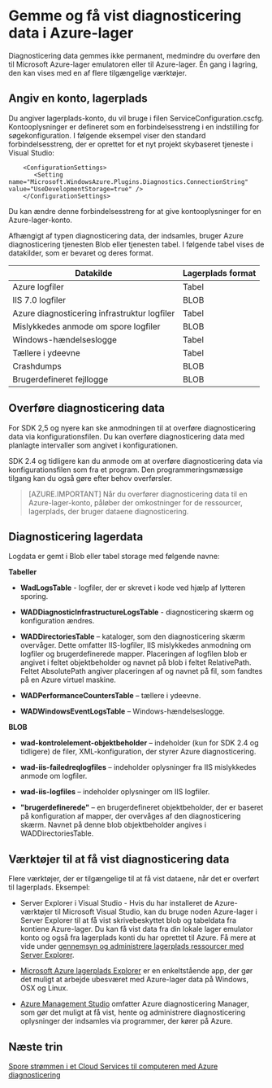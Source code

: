 <properties
    pageTitle="Gemme og få vist diagnosticering dataene i Azure lager | Microsoft Azure"
    description="Hente Azure diagnosticering data til Azure-lager og få den vist"
    services="cloud-services"
    documentationCenter=".net"
    authors="rboucher"
    manager="jwhit"
    editor="tysonn" />
<tags
    ms.service="cloud-services"
    ms.devlang="na"
    ms.topic="article"
    ms.tgt_pltfrm="na"
    ms.workload="na"
    ms.date="08/01/2016"
    ms.author="robb" />

# <a name="store-and-view-diagnostic-data-in-azure-storage"></a>Gemme og få vist diagnosticering data i Azure-lager

Diagnosticering data gemmes ikke permanent, medmindre du overføre den til Microsoft Azure-lager emulatoren eller til Azure-lager. Én gang i lagring, den kan vises med en af flere tilgængelige værktøjer.

## <a name="specify-a-storage-account"></a>Angiv en konto, lagerplads

Du angiver lagerplads-konto, du vil bruge i filen ServiceConfiguration.cscfg. Kontooplysninger er defineret som en forbindelsesstreng i en indstilling for søgekonfiguration. I følgende eksempel viser den standard forbindelsesstreng, der er oprettet for et nyt projekt skybaseret tjeneste i Visual Studio:


```
    <ConfigurationSettings>
       <Setting name="Microsoft.WindowsAzure.Plugins.Diagnostics.ConnectionString" value="UseDevelopmentStorage=true" />
    </ConfigurationSettings>
```

Du kan ændre denne forbindelsesstreng for at give kontooplysninger for en Azure-lager-konto.

Afhængigt af typen diagnosticering data, der indsamles, bruger Azure diagnosticering tjenesten Blob eller tjenesten tabel. I følgende tabel vises de datakilder, som er bevaret og deres format.

|Datakilde|Lagerplads format|
|---|---|
|Azure logfiler|Tabel|
|IIS 7.0 logfiler|BLOB|
|Azure diagnosticering infrastruktur logfiler|Tabel|
|Mislykkedes anmode om spore logfiler|BLOB|
|Windows-hændelseslogge|Tabel|
|Tællere i ydeevne|Tabel|
|Crashdumps|BLOB|
|Brugerdefineret fejllogge|BLOB|

## <a name="transfer-diagnostic-data"></a>Overføre diagnosticering data

For SDK 2,5 og nyere kan ske anmodningen til at overføre diagnosticering data via konfigurationsfilen. Du kan overføre diagnosticering data med planlagte intervaller som angivet i konfigurationen.

SDK 2.4 og tidligere kan du anmode om at overføre diagnosticering data via konfigurationsfilen som fra et program. Den programmeringsmæssige tilgang kan du også gøre efter behov overførsler.


>[AZURE.IMPORTANT] Når du overfører diagnosticering data til en Azure-lager-konto, påløber der omkostninger for de ressourcer, lagerplads, der bruger dataene diagnosticering.

## <a name="store-diagnostic-data"></a>Diagnosticering lagerdata

Logdata er gemt i Blob eller tabel storage med følgende navne:

**Tabeller**

- **WadLogsTable** - logfiler, der er skrevet i kode ved hjælp af lytteren sporing.

- **WADDiagnosticInfrastructureLogsTable** - diagnosticering skærm og konfiguration ændres.

- **WADDirectoriesTable** – kataloger, som den diagnosticering skærm overvåger.  Dette omfatter IIS-logfiler, IIS mislykkedes anmodning om logfiler og brugerdefinerede mapper.  Placeringen af logfilen blob er angivet i feltet objektbeholder og navnet på blob i feltet RelativePath.  Feltet AbsolutePath angiver placeringen af og navnet på fil, som fandtes på en Azure virtuel maskine.

- **WADPerformanceCountersTable** – tællere i ydeevne.

- **WADWindowsEventLogsTable** – Windows-hændelseslogge.

**BLOB**

- **wad-kontrolelement-objektbeholder** – indeholder (kun for SDK 2.4 og tidligere) de filer, XML-konfiguration, der styrer Azure diagnosticering.

- **wad-iis-failedreqlogfiles** – indeholder oplysninger fra IIS mislykkedes anmode om logfiler.

- **wad-iis-logfiles** – indeholder oplysninger om IIS logfiler.

- **"brugerdefinerede"** – en brugerdefineret objektbeholder, der er baseret på konfiguration af mapper, der overvåges af den diagnosticering skærm.  Navnet på denne blob objektbeholder angives i WADDirectoriesTable.

## <a name="tools-to-view-diagnostic-data"></a>Værktøjer til at få vist diagnosticering data
Flere værktøjer, der er tilgængelige til at få vist dataene, når det er overført til lagerplads. Eksempel:

- Server Explorer i Visual Studio - Hvis du har installeret de Azure-værktøjer til Microsoft Visual Studio, kan du bruge noden Azure-lager i Server Explorer til at få vist skrivebeskyttet blob og tabeldata fra kontiene Azure-lager. Du kan få vist data fra din lokale lager emulator konto og også fra lagerplads konti du har oprettet til Azure. Få mere at vide under [gennemsyn og administrere lagerplads ressourcer med Server Explorer](../vs-azure-tools-storage-resources-server-explorer-browse-manage.md).

- [Microsoft Azure lagerplads Explorer](../vs-azure-tools-storage-manage-with-storage-explorer.md) er en enkeltstående app, der gør det muligt at arbejde ubesværet med Azure-lager data på Windows, OSX og Linux.

- [Azure Management Studio](http://www.cerebrata.com/products/azure-management-studio/introduction) omfatter Azure diagnosticering Manager, som gør det muligt at få vist, hente og administrere diagnosticering oplysninger der indsamles via programmer, der kører på Azure.


## <a name="next-steps"></a>Næste trin

[Spore strømmen i et Cloud Services til computeren med Azure diagnosticering](cloud-services-dotnet-diagnostics-trace-flow.md)
